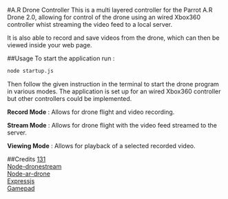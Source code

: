 #A.R Drone Controller
This is a multi layered controller for the Parrot A.R Drone 2.0, allowing for control of the drone using an wired Xbox360 controller
 whist streaming the video feed to a local server.
 
It is also able to record and save videos from the drone, which can then be viewed inside your web page.

##Usage
To start the application run :
```bash
node startup.js
``` 
Then follow the given instruction in the terminal to start the drone program in various modes. The application is set up
for an wired Xbox360 controller but other controllers could be implemented.

**Record Mode** : Allows for drone flight and video recording.

**Stream Mode** : Allows for drone flight with the video feed streamed to the server.

**Viewing Mode** : Allows for playback of a selected recorded video.

##Credits
[131](https://github.com/131/h264-live-player)<br>
[Node-dronestream](https://github.com/bkw/node-dronestream)<br>
[Node-ar-drone](https://github.com/felixge/node-ar-drone)<br>
[Expressjs](https://github.com/expressjs/express)<br>
[Gamepad](https://github.com/creationix/node-gamepad)